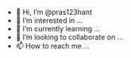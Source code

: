 - 👋 Hi, I’m @pras123hant
- 👀 I’m interested in ...
- 🌱 I’m currently learning ...
- 💞️ I’m looking to collaborate on ...
- 📫 How to reach me ...

<!---
pras123hant/pras123hant is a ✨ special ✨ repository because its `README.md` (this file) appears on your GitHub profile.
You can click the Preview link to take a look at your changes.
--->
